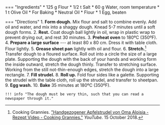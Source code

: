 === "Ingredients"
    * 125 g Flour
    * 1/2 t Salt
    * 60 g Water, room temperature
    * 1 t Olive Oil
    * For Baking
        * Neutral Oil
        * Flour
        * 1 Egg, beaten

=== "Directions"
    1. **Form dough.** Mix flour and salt to combine evenly. Add oil and water, and mix into a shaggy dough. Knead 5-7 minutes until a soft dough forms.
    2. **Rest.** Coat dough ball lightly in oil, wrap in plastic wrap to prevent drying out, and rest 30 minutes.
    3. **Preheat oven** to 180ºC (350ºF).
    4. **Prepare a large surface** --- at least 80 x 80 cm. Dress it with table cloth. Flour lightly.
    5. **Grease sheet pan** lightly with oil and flour.
    6. **Stretch.**[^grannies] Transfer dough to a floured surface. Roll out into a circle the size of a large plate. Supporting the dough with the back of your hands and working form the inside outward, stretch the dough thinly. Transfer to stretching surface. Working from the still not-thin-enough edges, stretch the dough into a large rectangle.
    7. **Fill strudel.**
    8. **Roll up.** Fold four sides like a galette. Supporting the strudel with the table cloth, roll up the strudel, and transfer to sheetpan.
    9. **Egg wash.**
    10. **Bake** 35 minutes at 180ºC (350ºF).

    !!! info "The dough must be very thin, such that you can read a newspaper through it."

[^grannies]:
    Cooking Grannies. ["Handgezogener Apfelstrudel von Oma Aloisia - Rezept Video - Cooking Grannies."](https://youtu.be/eyoi82xgOxE) _YouTube._ 15 October 2018.
[^kochen]:
    Kochen & Küche - Ihr regionales Kochmagazin. ["Strudelteig selber machen (Franz Schauer) - Anleitung von Kochen & Küche - Das ländliche Kochmagazin."](https://www.youtube.com/watch?v=5nzbPcSCXhM) _YouTube._ 25 Februar 2016.
[^müller_walser]:
    {{ cite.müller_walser_mein_erstes_kochbuch }} 35-6.
